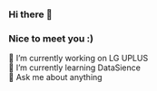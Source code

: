 ### Hi there 👋  <br> 
### Nice to meet you :)

🔭 I’m currently working on LG UPLUS <br>
🌱 I’m currently learning DataSience <br>
💬 Ask me about anything

